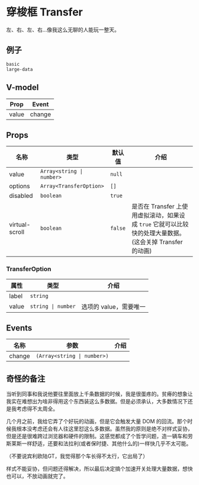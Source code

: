 # 穿梭框 Transfer
<!--single-column-->
左、右、左、右...像我这么无聊的人能玩一整天。
## 例子
```demo
basic
large-data
```
## V-model
|Prop|Event|
|-|-|
|value|change|

## Props
|名称|类型|默认值|介绍|
|-|-|-|-|
|value|`Array<string \| number>`|`null`||
|options|`Array<TransferOption>`|`[]`||
|disabled|`boolean`|`true`||
|virtual-scroll|`boolean`|`false`|是否在 Transfer 上使用虚拟滚动，如果设成 `true` 它就可以比较快的处理大量数据。(这会关掉 Transfer 的动画)|

### TransferOption
|属性|类型|介绍|
|-|-|-|
|label|`string`||
|value|`string \| number`|选项的 value，需要唯一|

## Events
|名称|参数|介绍|
|-|-|-|
|change|`(Array<string \| number>)`||

## 奇怪的备注
当听到同事和我说他要往里面放上千条数据的时候，我是很蛋疼的。贫瘠的想象让我实在难想出为啥非得用这个东西装这么多数据。但是必须承认，大多数情况下还是我考虑得不太周全。

几个月之前，我给它弄了个好玩的动画，但是它会触发大量 DOM 的回流。那个时候我根本没考虑还会有人往这里怼这么多数据。虽然我的原则是绝不对样式妥协，但是还是很难跨过浏览器和硬件的限制。这感觉都成了个哲学问题，造一辆车和劳斯莱斯一样舒适，还要和法拉利(或者保时捷、其他什么的)一样快几乎不太可能。

（不要说宾利欧陆GT，我觉得那个车长得不太行，它出局了）

样式不能妥协，但问题还得解决，所以最后决定搞个加速开关处理大量数据，想快也可以，不放动画就完了。